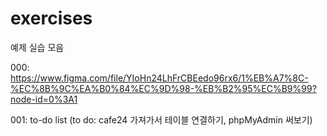 # exercises
예제 실습 모음

000: https://www.figma.com/file/YIoHn24LhFrCBEedo96rx6/1%EB%A7%8C-%EC%8B%9C%EA%B0%84%EC%9D%98-%EB%B2%95%EC%B9%99?node-id=0%3A1

001: to-do list (to do: cafe24 가져가서 테이블 연결하기, phpMyAdmin 써보기)
